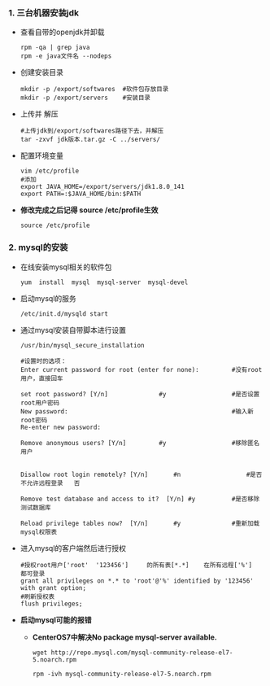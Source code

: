 ### **1. 三台机器安装jdk**

- 查看自带的openjdk并卸载

  ```shell
  rpm -qa | grep java
  rpm -e java文件名 --nodeps
  ```

- 创建安装目录

  ```shell
  mkdir -p /export/softwares  #软件包存放目录
  mkdir -p /export/servers    #安装目录
  ```

- 上传并 解压

  ```shell
  #上传jdk到/export/softwares路径下去，并解压
  tar -zxvf jdk版本.tar.gz -C ../servers/
  ```

- 配置环境变量

  ```shell
  vim /etc/profile
  #添加
  export JAVA_HOME=/export/servers/jdk1.8.0_141
  export PATH=:$JAVA_HOME/bin:$PATH
  ```

- **修改完成之后记得  source /etc/profile生效**

  ```shell
  source /etc/profile
  ```

### **2. mysql的安装**

- 在线安装mysql相关的软件包

  ```shell
  yum  install  mysql  mysql-server  mysql-devel
  ```

- 启动mysql的服务

  ```shell
  /etc/init.d/mysqld start
  ```

- 通过mysql安装自带脚本进行设置

  ```shell
  /usr/bin/mysql_secure_installation
  
  #设置时的选项：
  Enter current password for root (enter for none):			#没有root用户，直接回车
  
  set root password? [Y/n]				#y       			#是否设置root用户密码
  New password:												#输入新root密码
  Re-enter new password:
  
  Remove anonymous users? [Y/n]			#y					#移除匿名用户
  
  
  Disallow root login remotely? [Y/n]		#n					#是否不允许远程登录   否
  
  Remove test database and access to it?  [Y/n]	#y			#是否移除测试数据库
  
  Reload privilege tables now?	[Y/n]		#y				#重新加载mysql权限表
  ```

- 进入mysql的客户端然后进行授权

  ```shell
  #授权root用户['root'  '123456']     的所有表[*.*]    在所有远程['%']   都可登录
  grant all privileges on *.* to 'root'@'%' identified by '123456' with grant option;
  #刷新授权表
  flush privileges;	
  ```

- **启动mysql可能的报错**

  - **CenterOS7中解决No package mysql-server available.**

    ```shell
    wget http://repo.mysql.com/mysql-community-release-el7-5.noarch.rpm
     
    rpm -ivh mysql-community-release-el7-5.noarch.rpm
    ```